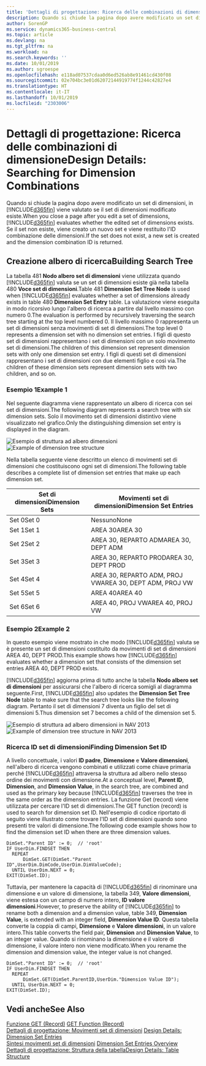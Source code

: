```yaml
---
title: 'Dettagli di progettazione: Ricerca delle combinazioni di dimensione | Microsoft Docs'
description: Quando si chiude la pagina dopo avere modificato un set di dimensioni, in Business Central viene valutato se il set di dimensioni modificato esiste. Se il set non esiste, viene creato un nuovo set e viene restituito l'ID combinazione delle dimensioni.
author: SorenGP
ms.service: dynamics365-business-central
ms.topic: article
ms.devlang: na
ms.tgt_pltfrm: na
ms.workload: na
ms.search.keywords: ''
ms.date: 10/01/2019
ms.author: sgroespe
ms.openlocfilehash: e118ad07537cdaa0d6ed526ab8e91461cd430f08
ms.sourcegitcommit: 02e704bc3e01d62072144919774f1244c42827e4
ms.translationtype: HT
ms.contentlocale: it-IT
ms.lasthandoff: 10/01/2019
ms.locfileid: "2303006"
---
```

# <a name="design-details-searching-for-dimension-combinations"></a><span data-ttu-id="6f3ba-104">Dettagli di progettazione: Ricerca delle combinazioni di dimensione</span><span class="sxs-lookup"><span data-stu-id="6f3ba-104">Design Details: Searching for Dimension Combinations</span></span>
<span data-ttu-id="6f3ba-105">Quando si chiude la pagina dopo avere modificato un set di dimensioni, in [!INCLUDE[d365fin](includes/d365fin_md.md)] viene valutato se il set di dimensioni modificato esiste.</span><span class="sxs-lookup"><span data-stu-id="6f3ba-105">When you close a page after you edit a set of dimensions, [!INCLUDE[d365fin](includes/d365fin_md.md)] evaluates whether the edited set of dimensions exists.</span></span> <span data-ttu-id="6f3ba-106">Se il set non esiste, viene creato un nuovo set e viene restituito l'ID combinazione delle dimensioni.</span><span class="sxs-lookup"><span data-stu-id="6f3ba-106">If the set does not exist, a new set is created and the dimension combination ID is returned.</span></span>  

## <a name="building-search-tree"></a><span data-ttu-id="6f3ba-107">Creazione albero di ricerca</span><span class="sxs-lookup"><span data-stu-id="6f3ba-107">Building Search Tree</span></span>  
 <span data-ttu-id="6f3ba-108">La tabella 481 **Nodo albero set di dimensioni** viene utilizzata quando [!INCLUDE[d365fin](includes/d365fin_md.md)] valuta se un set di dimensioni esiste già nella tabella 480 **Voce set di dimensioni**.</span><span class="sxs-lookup"><span data-stu-id="6f3ba-108">Table 481 **Dimension Set Tree Node** is used when [!INCLUDE[d365fin](includes/d365fin_md.md)] evaluates whether a set of dimensions already exists in table 480 **Dimension Set Entry** table.</span></span> <span data-ttu-id="6f3ba-109">La valutazione viene eseguita in modo ricorsivo lungo l'albero di ricerca a partire dal livello massimo con numero 0.</span><span class="sxs-lookup"><span data-stu-id="6f3ba-109">The evaluation is performed by recursively traversing the search tree starting at the top level numbered 0.</span></span> <span data-ttu-id="6f3ba-110">Il livello massimo 0 rappresenta un set di dimensioni senza movimenti di set di dimensioni.</span><span class="sxs-lookup"><span data-stu-id="6f3ba-110">The top level 0 represents a dimension set with no dimension set entries.</span></span> <span data-ttu-id="6f3ba-111">I figli di questo set di dimensioni rappresentano i set di dimensioni con un solo movimento set di dimensioni.</span><span class="sxs-lookup"><span data-stu-id="6f3ba-111">The children of this dimension set represent dimension sets with only one dimension set entry.</span></span> <span data-ttu-id="6f3ba-112">I figli di questi set di dimensioni rappresentano i set di dimensioni con due elementi figlio e così via.</span><span class="sxs-lookup"><span data-stu-id="6f3ba-112">The children of these dimension sets represent dimension sets with two children, and so on.</span></span>  

### <a name="example-1"></a><span data-ttu-id="6f3ba-113">Esempio 1</span><span class="sxs-lookup"><span data-stu-id="6f3ba-113">Example 1</span></span>  
 <span data-ttu-id="6f3ba-114">Nel seguente diagramma viene rappresentato un albero di ricerca con sei set di dimensioni.</span><span class="sxs-lookup"><span data-stu-id="6f3ba-114">The following diagram represents a search tree with six dimension sets.</span></span> <span data-ttu-id="6f3ba-115">Solo il movimento set di dimensioni distintivo viene visualizzato nel grafico.</span><span class="sxs-lookup"><span data-stu-id="6f3ba-115">Only the distinguishing dimension set entry is displayed in the diagram.</span></span>  

 <span data-ttu-id="6f3ba-116">![Esempio di struttura ad albero dimensioni](media/nav2013_dimension_tree.png "Esempio di struttura ad albero dimensioni")</span><span class="sxs-lookup"><span data-stu-id="6f3ba-116">![Example of dimension tree structure](media/nav2013_dimension_tree.png "Example of dimension tree structure")</span></span>  

 <span data-ttu-id="6f3ba-117">Nella tabella seguente viene descritto un elenco di movimenti set di dimensioni che costituiscono ogni set di dimensioni.</span><span class="sxs-lookup"><span data-stu-id="6f3ba-117">The following table describes a complete list of dimension set entries that make up each dimension set.</span></span>  

|<span data-ttu-id="6f3ba-118">Set di dimensioni</span><span class="sxs-lookup"><span data-stu-id="6f3ba-118">Dimension Sets</span></span>|<span data-ttu-id="6f3ba-119">Movimenti set di dimensioni</span><span class="sxs-lookup"><span data-stu-id="6f3ba-119">Dimension Set Entries</span></span>|  
|--------------------|---------------------------|  
|<span data-ttu-id="6f3ba-120">Set 0</span><span class="sxs-lookup"><span data-stu-id="6f3ba-120">Set 0</span></span>|<span data-ttu-id="6f3ba-121">Nessuno</span><span class="sxs-lookup"><span data-stu-id="6f3ba-121">None</span></span>|  
|<span data-ttu-id="6f3ba-122">Set 1</span><span class="sxs-lookup"><span data-stu-id="6f3ba-122">Set 1</span></span>|<span data-ttu-id="6f3ba-123">AREA 30</span><span class="sxs-lookup"><span data-stu-id="6f3ba-123">AREA 30</span></span>|  
|<span data-ttu-id="6f3ba-124">Set 2</span><span class="sxs-lookup"><span data-stu-id="6f3ba-124">Set 2</span></span>|<span data-ttu-id="6f3ba-125">AREA 30, REPARTO ADM</span><span class="sxs-lookup"><span data-stu-id="6f3ba-125">AREA 30, DEPT ADM</span></span>|  
|<span data-ttu-id="6f3ba-126">Set 3</span><span class="sxs-lookup"><span data-stu-id="6f3ba-126">Set 3</span></span>|<span data-ttu-id="6f3ba-127">AREA 30, REPARTO PROD</span><span class="sxs-lookup"><span data-stu-id="6f3ba-127">AREA 30, DEPT PROD</span></span>|  
|<span data-ttu-id="6f3ba-128">Set 4</span><span class="sxs-lookup"><span data-stu-id="6f3ba-128">Set 4</span></span>|<span data-ttu-id="6f3ba-129">AREA 30, REPARTO ADM, PROJ VW</span><span class="sxs-lookup"><span data-stu-id="6f3ba-129">AREA 30, DEPT ADM, PROJ VW</span></span>|  
|<span data-ttu-id="6f3ba-130">Set 5</span><span class="sxs-lookup"><span data-stu-id="6f3ba-130">Set 5</span></span>|<span data-ttu-id="6f3ba-131">AREA 40</span><span class="sxs-lookup"><span data-stu-id="6f3ba-131">AREA 40</span></span>|  
|<span data-ttu-id="6f3ba-132">Set 6</span><span class="sxs-lookup"><span data-stu-id="6f3ba-132">Set 6</span></span>|<span data-ttu-id="6f3ba-133">AREA 40, PROJ VW</span><span class="sxs-lookup"><span data-stu-id="6f3ba-133">AREA 40, PROJ VW</span></span>|  

### <a name="example-2"></a><span data-ttu-id="6f3ba-134">Esempio 2</span><span class="sxs-lookup"><span data-stu-id="6f3ba-134">Example 2</span></span>  
 <span data-ttu-id="6f3ba-135">In questo esempio viene mostrato in che modo [!INCLUDE[d365fin](includes/d365fin_md.md)] valuta se è presente un set di dimensioni costituito da movimenti di set di dimensioni AREA 40, DEPT PROD.</span><span class="sxs-lookup"><span data-stu-id="6f3ba-135">This example shows how [!INCLUDE[d365fin](includes/d365fin_md.md)] evaluates whether a dimension set that consists of the dimension set entries AREA 40, DEPT PROD exists.</span></span>  

 <span data-ttu-id="6f3ba-136">[!INCLUDE[d365fin](includes/d365fin_md.md)] aggiorna prima di tutto anche la tabella **Nodo albero set di dimensioni** per assicurarsi che l'albero di ricerca somigli al diagramma seguente.</span><span class="sxs-lookup"><span data-stu-id="6f3ba-136">First, [!INCLUDE[d365fin](includes/d365fin_md.md)] also updates the **Dimension Set Tree Node** table to make sure that the search tree looks like the following diagram.</span></span> <span data-ttu-id="6f3ba-137">Pertanto il set di dimensioni 7 diventa un figlio del set di dimensioni 5.</span><span class="sxs-lookup"><span data-stu-id="6f3ba-137">Thus dimension set 7 becomes a child of the dimension set 5.</span></span>  

 <span data-ttu-id="6f3ba-138">![Esempio di struttura ad albero dimensioni in NAV 2013](media/nav2013_dimension_tree_example2.png "Esempio di struttura ad albero dimensioni in NAV 2013")</span><span class="sxs-lookup"><span data-stu-id="6f3ba-138">![Example of dimension tree structure in NAV 2013](media/nav2013_dimension_tree_example2.png "Example of dimension tree structure in NAV 2013")</span></span>  

### <a name="finding-dimension-set-id"></a><span data-ttu-id="6f3ba-139">Ricerca ID set di dimensioni</span><span class="sxs-lookup"><span data-stu-id="6f3ba-139">Finding Dimension Set ID</span></span>  
 <span data-ttu-id="6f3ba-140">A livello concettuale, i valori **ID padre**, **Dimensione** e **Valore dimensioni**, nell'albero di ricerca vengono combinati e utilizzati come chiave primaria perché [!INCLUDE[d365fin](includes/d365fin_md.md)] attraversa la struttura ad albero nello stesso ordine dei movimenti con dimensione.</span><span class="sxs-lookup"><span data-stu-id="6f3ba-140">At a conceptual level, **Parent ID**, **Dimension**, and **Dimension Value**, in the search tree, are combined and used as the primary key because [!INCLUDE[d365fin](includes/d365fin_md.md)] traverses the tree in the same order as the dimension entries.</span></span> <span data-ttu-id="6f3ba-141">La funzione Get (record) viene utilizzata per cercare l'ID set di dimensioni.</span><span class="sxs-lookup"><span data-stu-id="6f3ba-141">The GET function (record) is used to search for dimension set ID.</span></span> <span data-ttu-id="6f3ba-142">Nell'esempio di codice riportato di seguito viene illustrato come trovare l'ID set di dimensioni quando sono presenti tre valori di dimensione.</span><span class="sxs-lookup"><span data-stu-id="6f3ba-142">The following code example shows how to find the dimension set ID when there are three dimension values.</span></span>  

```  
DimSet."Parent ID" := 0;  // 'root'  
IF UserDim.FINDSET THEN  
  REPEAT  
      DimSet.GET(DimSet."Parent ID",UserDim.DimCode,UserDim.DimValueCode);  
  UNTIL UserDim.NEXT = 0;  
EXIT(DimSet.ID);  

```  

<span data-ttu-id="6f3ba-143">Tuttavia, per mantenere la capacità di [!INCLUDE[d365fin](includes/d365fin_md.md)] di rinominare una dimensione e un valore di dimensione, la tabella 349, **Valore dimensioni**, viene estesa con un campo di numero intero, **ID valore dimensioni**.</span><span class="sxs-lookup"><span data-stu-id="6f3ba-143">However, to preserve the ability of [!INCLUDE[d365fin](includes/d365fin_md.md)] to rename both a dimension and a dimension value, table 349, **Dimension Value**, is extended with an integer field, **Dimension Value ID**.</span></span> <span data-ttu-id="6f3ba-144">Questa tabella converte la coppia di campi, **Dimensione** e **Valore dimensioni**, in un valore intero.</span><span class="sxs-lookup"><span data-stu-id="6f3ba-144">This table converts the field pair, **Dimension** and **Dimension Value**, to an integer value.</span></span> <span data-ttu-id="6f3ba-145">Quando si rinominano la dimensione e il valore di dimensione, il valore intero non viene modificato.</span><span class="sxs-lookup"><span data-stu-id="6f3ba-145">When you rename the dimension and dimension value, the integer value is not changed.</span></span>  

```  
DimSet."Parent ID" := 0;  // 'root'  
IF UserDim.FINDSET THEN  
  REPEAT  
      DimSet.GET(DimSet.ParentID,UserDim."Dimension Value ID");  
  UNTIL UserDim.NEXT = 0;  
EXIT(DimSet.ID);  

```  

## <a name="see-also"></a><span data-ttu-id="6f3ba-146">Vedi anche</span><span class="sxs-lookup"><span data-stu-id="6f3ba-146">See Also</span></span>  
 <span data-ttu-id="6f3ba-147">[Funzione GET (Record)](/dynamics-nav/GET-Function--Record-)  </span><span class="sxs-lookup"><span data-stu-id="6f3ba-147">[GET Function (Record)](/dynamics-nav/GET-Function--Record-)  </span></span>  
 <span data-ttu-id="6f3ba-148">[Dettagli di progettazione: Movimenti set di dimensioni](design-details-dimension-set-entries.md) </span><span class="sxs-lookup"><span data-stu-id="6f3ba-148">[Design Details: Dimension Set Entries](design-details-dimension-set-entries.md) </span></span>  
 <span data-ttu-id="6f3ba-149">[Sintesi movimenti set di dimensioni](design-details-dimension-set-entries-overview.md) </span><span class="sxs-lookup"><span data-stu-id="6f3ba-149">[Dimension Set Entries Overview](design-details-dimension-set-entries-overview.md) </span></span>  
 [<span data-ttu-id="6f3ba-150">Dettagli di progettazione: Struttura della tabella</span><span class="sxs-lookup"><span data-stu-id="6f3ba-150">Design Details: Table Structure</span></span>](design-details-table-structure.md)   
 
